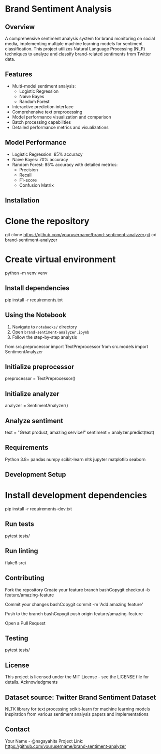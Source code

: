 # Brand Sentiment Analysis

## Overview
A comprehensive sentiment analysis system for brand monitoring on social media, implementing multiple machine learning models for sentiment classification. This project utilizes Natural Language Processing (NLP) techniques to analyze and classify brand-related sentiments from Twitter data.

## Features
- Multi-model sentiment analysis:
  - Logistic Regression
  - Naive Bayes
  - Random Forest
- Interactive prediction interface
- Comprehensive text preprocessing
- Model performance visualization and comparison
- Batch processing capabilities
- Detailed performance metrics and visualizations

## Model Performance
- Logistic Regression: 85% accuracy
- Naive Bayes: 70% accuracy
- Random Forest: 85% accuracy with detailed metrics:
  - Precision
  - Recall
  - F1-score
  - Confusion Matrix

## Installation


# Clone the repository
git clone https://github.com/yourusername/brand-sentiment-analyzer.git
cd brand-sentiment-analyzer

# Create virtual environment
python -m venv venv

## Install dependencies
pip install -r requirements.txt

## Using the Notebook
1. Navigate to `notebooks/` directory
2. Open `brand-sentiment-analyzer.ipynb`
3. Follow the step-by-step analysis

from src.preprocessor import TextPreprocessor
from src.models import SentimentAnalyzer

## Initialize preprocessor
preprocessor = TextPreprocessor()

## Initialize analyzer
analyzer = SentimentAnalyzer()

## Analyze sentiment
text = "Great product, amazing service!"
sentiment = analyzer.predict(text)

## Requirements

Python 3.8+
pandas
numpy
scikit-learn
nltk
jupyter
matplotlib
seaborn

## Development Setup
# Install development dependencies
pip install -r requirements-dev.txt

## Run tests
pytest tests/

## Run linting
flake8 src/

## Contributing

Fork the repository
Create your feature branch
bashCopygit checkout -b feature/amazing-feature

Commit your changes
bashCopygit commit -m 'Add amazing feature'

Push to the branch
bashCopygit push origin feature/amazing-feature

Open a Pull Request

## Testing

pytest tests/

## License
This project is licensed under the MIT License - see the LICENSE file for details.
Acknowledgments

## Dataset source: Twitter Brand Sentiment Dataset
NLTK library for text processing
scikit-learn for machine learning models
Inspiration from various sentiment analysis papers and implementations

## Contact
Your Name - @nagayahita
Project Link: https://github.com/yourusername/brand-sentiment-analyzer
